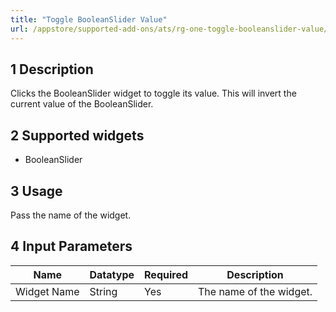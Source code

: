 ```yaml
---
title: "Toggle BooleanSlider Value"
url: /appstore/supported-add-ons/ats/rg-one-toggle-booleanslider-value/
---
```


## 1 Description

Clicks the BooleanSlider widget to toggle its value. This will invert the current value of the BooleanSlider.

## 2 Supported widgets

* BooleanSlider

## 3 Usage

Pass the name of the widget.

## 4 Input Parameters

Name | Datatype | Required | Description
---- | -------- | ------- |---------------
Widget Name | String | Yes | The name of the widget.
